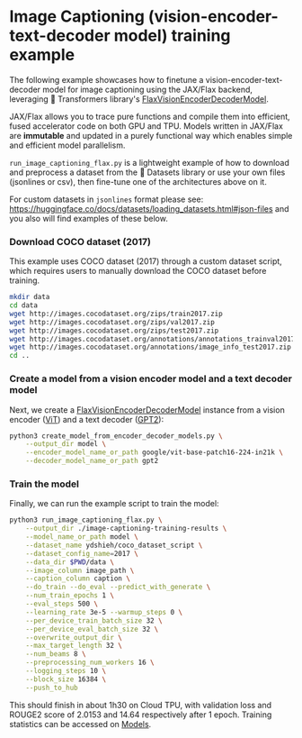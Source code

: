 # Image Captioning (vision-encoder-text-decoder model) training example

The following example showcases how to finetune a vision-encoder-text-decoder model for image captioning
using the JAX/Flax backend, leveraging 🤗 Transformers library's [FlaxVisionEncoderDecoderModel](https://huggingface.co/docs/transformers/model_doc/visionencoderdecoder#transformers.FlaxVisionEncoderDecoderModel).

JAX/Flax allows you to trace pure functions and compile them into efficient, fused accelerator code on both GPU and TPU.
Models written in JAX/Flax are **immutable** and updated in a purely functional
way which enables simple and efficient model parallelism.

`run_image_captioning_flax.py` is a lightweight example of how to download and preprocess a dataset from the 🤗 Datasets
library or use your own files (jsonlines or csv), then fine-tune one of the architectures above on it.

For custom datasets in `jsonlines` format please see: https://huggingface.co/docs/datasets/loading_datasets.html#json-files and you also will find examples of these below.

### Download COCO dataset (2017)
This example uses COCO dataset (2017) through a custom dataset script, which requires users to manually download the
COCO dataset before training.

```bash
mkdir data
cd data
wget http://images.cocodataset.org/zips/train2017.zip
wget http://images.cocodataset.org/zips/val2017.zip
wget http://images.cocodataset.org/zips/test2017.zip
wget http://images.cocodataset.org/annotations/annotations_trainval2017.zip
wget http://images.cocodataset.org/annotations/image_info_test2017.zip
cd ..
```

### Create a model from a vision encoder model and a text decoder model
Next, we create a [FlaxVisionEncoderDecoderModel](https://huggingface.co/docs/transformers/model_doc/visionencoderdecoder#transformers.FlaxVisionEncoderDecoderModel) instance from a vision encoder ([ViT](https://huggingface.co/docs/transformers/model_doc/vit#transformers.FlaxViTModel)) and a text decoder ([GPT2](https://huggingface.co/docs/transformers/model_doc/gpt2#transformers.FlaxGPT2Model)):

```bash
python3 create_model_from_encoder_decoder_models.py \
    --output_dir model \
    --encoder_model_name_or_path google/vit-base-patch16-224-in21k \
    --decoder_model_name_or_path gpt2
```

### Train the model
Finally, we can run the example script to train the model:

```bash
python3 run_image_captioning_flax.py \
	--output_dir ./image-captioning-training-results \
	--model_name_or_path model \
	--dataset_name ydshieh/coco_dataset_script \
	--dataset_config_name=2017 \
	--data_dir $PWD/data \
	--image_column image_path \
	--caption_column caption \
	--do_train --do_eval --predict_with_generate \
	--num_train_epochs 1 \
	--eval_steps 500 \
	--learning_rate 3e-5 --warmup_steps 0 \
	--per_device_train_batch_size 32 \
	--per_device_eval_batch_size 32 \
	--overwrite_output_dir \
	--max_target_length 32 \
	--num_beams 8 \
	--preprocessing_num_workers 16 \
	--logging_steps 10 \
	--block_size 16384 \
	--push_to_hub
```

This should finish in about 1h30 on Cloud TPU, with validation loss and ROUGE2 score of 2.0153 and 14.64 respectively
after 1 epoch. Training statistics can be accessed on [Models](https://huggingface.co/ydshieh/image-captioning-training-results/tensorboard).
